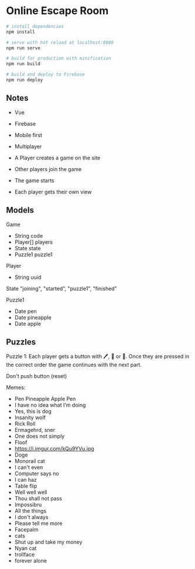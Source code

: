 # Online Escape Room

``` bash
# install dependencies
npm install

# serve with hot reload at localhost:8080
npm run serve

# build for production with minification
npm run build

# build and deploy to Firebase
npm run deploy
```

## Notes

- Vue
- Firebase
- Mobile first
- Multiplayer


- A Player creates a game on the site
- Other players join the game
- The game starts
- Each player gets their own view


## Models

Game
- String code
- Player[] players
- State state
- Puzzle1 puzzle1 

Player
- String uuid

State
"joining", "started", "puzzle1", "finished"

Puzzle1
- Date pen
- Date pineapple
- Date apple


## Puzzles

Puzzle 1:
Each player gets a button with 🖊️, 🍍 or 🍎.
Once they are pressed in the correct order the game continues with the next part.


Don't push button (reset)

Memes:
- Pen Pineapple Apple Pen
- I have no idea what I'm doing
- Yes, this is dog
- Insanity wolf
- Rick Roll
- Ermagehrd, sner
- One does not simply
- Floof
- https://i.imgur.com/kQu9YVu.jpg
- Doge
- Monorail cat
- I can't even
- Computer says no
- I can haz
- Table flip
- Well well well
- Thou shall not pass
- Impossibru
- All the things
- I don't always
- Please tell me more
- Facepalm
- cats
- Shut up and take my money
- Nyan cat
- trollface
- forever alone
